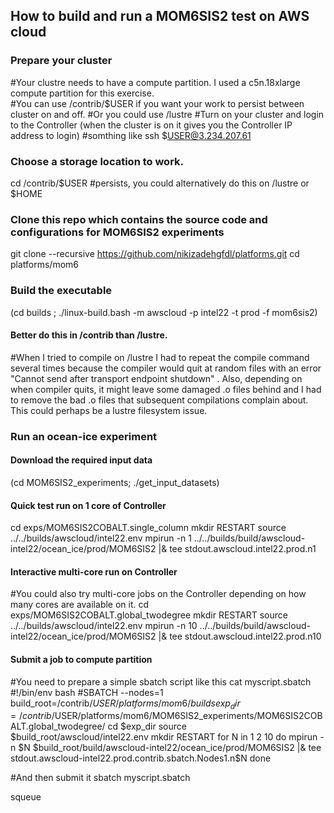 ## How to build and run a MOM6SIS2 test on AWS cloud
### Prepare your cluster
#Your clustre needs to have a compute partition. I used a c5n.18xlarge compute partition for this exercise.  
#You can use /contrib/$USER if you want your work to persist between cluster on and off.
#Or you could use /lustre 
#Turn on your cluster and login to the Controller (when the cluster is on it gives you the Controller IP address to login)
#somthing like
ssh $USER@3.234.207.61

### Choose a storage location to work. 
cd /contrib/$USER   #persists, you could alternatively do this on /lustre or $HOME

### Clone this repo which contains the source code and configurations for MOM6SIS2 experiments
git clone --recursive https://github.com/nikizadehgfdl/platforms.git
cd platforms/mom6

### Build the executable
(cd builds ; ./linux-build.bash -m awscloud -p intel22 -t prod -f mom6sis2)

#### Better do this in /contrib than /lustre. 
#When I tried to compile on /lustre I had to repeat the compile command several times because the compiler would quit at random files with an error "Cannot send after transport endpoint shutdown" . Also, depending on when compiler quits, it might leave some damaged .o files behind and I had to remove the bad .o files that subsequent compilations complain about. This could perhaps be a lustre filesystem issue.

### Run an ocean-ice experiment

#### Download the required input data 
(cd MOM6SIS2_experiments; ./get_input_datasets)

#### Quick test run on 1 core of Controller
cd exps/MOM6SIS2COBALT.single_column
mkdir RESTART
source ../../builds/awscloud/intel22.env
mpirun -n 1 ../../builds/build/awscloud-intel22/ocean_ice/prod/MOM6SIS2 |& tee stdout.awscloud.intel22.prod.n1

#### Interactive multi-core run on Controller
#You could also try multi-core jobs on the Controller depending on how many cores are available on it. 
cd exps/MOM6SIS2COBALT.global_twodegree
mkdir RESTART
source ../../builds/awscloud/intel22.env
mpirun -n 10 ../../builds/build/awscloud-intel22/ocean_ice/prod/MOM6SIS2 |& tee stdout.awscloud.intel22.prod.n10

#### Submit a job to compute partition
#You need to prepare a simple sbatch script like this
cat myscript.sbatch 
#!/bin/env bash
#SBATCH --nodes=1
build_root=/contrib/$USER/platforms/mom6/builds
exp_dir=/contrib/$USER/platforms/mom6/MOM6SIS2_experiments/MOM6SIS2COBALT.global_twodegree/
cd $exp_dir
source $build_root/awscloud/intel22.env
mkdir RESTART
for N in 1 2 10
do
mpirun -n $N $build_root/build/awscloud-intel22/ocean_ice/prod/MOM6SIS2 |& tee stdout.awscloud-intel22.prod.contrib.sbatch.Nodes1.n$N
done

#And then submit it
sbatch myscript.sbatch

squeue
